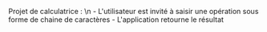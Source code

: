 Projet de calculatrice : \n
    - L'utilisateur est invité à saisir une opération sous forme de chaine de caractères
    - L'application retourne le résultat
